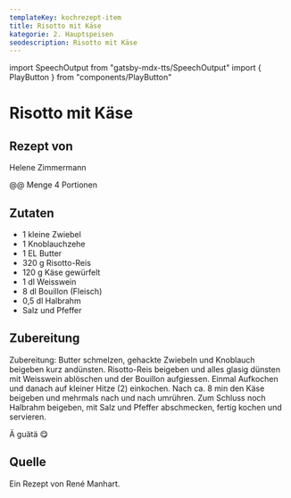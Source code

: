 ```yaml
---
templateKey: kochrezept-item
title: Risotto mit Käse
kategorie: 2. Hauptspeisen
seodescription: Risotto mit Käse
---
```

import SpeechOutput from "gatsby-mdx-tts/SpeechOutput"
import { PlayButton } from "components/PlayButton"

<SpeechOutput id="kochrezept-helene-zimmermann-risotto-mit-kaese" customPlayButton={PlayButton}>

# Risotto mit Käse

## Rezept von

Helene Zimmermann

@@ Menge
4 Portionen

## Zutaten
- 1 kleine Zwiebel 
- 1 Knoblauchzehe 
- 1 EL Butter
- 320 g Risotto-Reis 
- 120 g Käse gewürfelt 
- 1 dl Weisswein 
- 8 dl Bouillon (Fleisch)
- 0,5 dl Halbrahm 
- Salz und Pfeffer


## Zubereitung
Zubereitung: Butter schmelzen, gehackte Zwiebeln und Knoblauch beigeben kurz andünsten. Risotto-Reis beigeben und alles glasig dünsten mit Weisswein ablöschen und der Bouillon aufgiessen. Einmal Aufkochen und danach auf kleiner Hitze (2) einkochen. Nach ca. 8 min den Käse beigeben und mehrmals nach und nach umrühren. Zum Schluss noch Halbrahm beigeben, mit Salz und Pfeffer abschmecken, fertig kochen und servieren. 

Ä guätä 😋

## Quelle
Ein Rezept von René Manhart.

</SpeechOutput>
